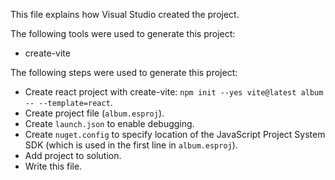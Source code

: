 This file explains how Visual Studio created the project.

The following tools were used to generate this project:
- create-vite

The following steps were used to generate this project:
- Create react project with create-vite: `npm init --yes vite@latest album -- --template=react`.
- Create project file (`album.esproj`).
- Create `launch.json` to enable debugging.
- Create `nuget.config` to specify location of the JavaScript Project System SDK (which is used in the first line in `album.esproj`).
- Add project to solution.
- Write this file.
